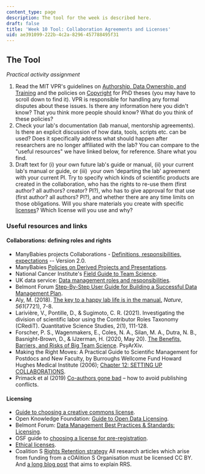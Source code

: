 ```yaml
---
content_type: page
description: The tool for the week is described here.
draft: false
title: 'Week 10 Tool: Collaboration Agreements and Licenses'
uid: ae391099-222b-4c2a-8296-457788495f31
---
```

## The Tool

*Practical activity assignment*

1. Read the MIT VPR's guidelines on [Authorship, Data Ownership, and Training](https://research.mit.edu/integrity-and-compliance/research-misconduct/best-practices-preventing-research-misconduct) and the policies on [Copyright](https://libraries.mit.edu/distinctive-collections/thesis-specs/#copyright) for PhD theses (you may have to scroll down to find it). VPR is responsible for handling any formal disputes about these issues. Is there any information here you didn't know? That you think more people should know? What do you think of these policies?
2. Check your lab's documentation (lab manual, mentorship agreements). Is there an explicit discussion of how data, tools, scripts etc. can be used? Does it specifically address what should happen after researchers are no longer affiliated with the lab? You can compare to the "useful resources" we have linked below, for reference. Share what you find. 
3. Draft text for (i) your own future lab's guide or manual, (ii) your current lab's manual or guide, or (iii)  your own 'departing the lab' agreement with your current PI. Try to specify which kinds of scientific products are created in the collaboration, who has the rights to re-use them (first author? all authors? creator? PI?), who has to give approval for that use (first author? all authors? PI?), and whether there are any time limits on those obligations. Will you share materials you create with specific [licenses](https://creativecommons.org/about/cclicenses/)? Which license will you use and why?

### Useful resources and links

#### Collaborations: defining roles and rights

- ManyBabies projects Collaborations - [Definitions, responsibilities, expectations](https://canvas.mit.edu/courses/16735/files/2628372?wrap=1) -- Version 2.0.
- ManyBabies [Policies on Derived Projects and Presentations](https://manybabies.github.io/derived_presentations/).
- National Cancer Institute's [Field Guide to Team Science](https://www.cancer.gov/about-nci/organization/crs/research-initiatives/team-science-field-guide/collaboration-team-science-guide.pdf).
- UK data service: [Data management roles and responsibilities](https://ukdataservice.ac.uk/learning-hub/research-data-management/plan-to-share/roles-and-responsibilities/). 
- Belmont Forum [Step-By-Step User Guide for Building a Successful Data Management Plan](https://bfe-inf.github.io/toolkit/ddomp.html).
- Aly, M. (2018). [The key to a happy lab life is in the manual.](https://www.nature.com/articles/d41586-018-06167-w) *Nature*, *561*(7721), 7-8.
- Larivière, V., Pontille, D., & Sugimoto, C. R. (2021). Investigating the division of scientific labor using the Contributor Roles Taxonomy (CRediT). Quantitative Science Studies, 2(1), 111-128.
- Forscher, P. S., Wagenmakers, E., Coles, N. A., Silan, M. A., Dutra, N. B., Basnight-Brown, D., & IJzerman, H. (2020, May 20). [The Benefits, Barriers, and Risks of Big Team Science](https://psyarxiv.com/2mdxh). PsyArXiv.
- Making the Right Moves: A Practical Guide to Scientifıc Management for Postdocs and New Faculty, by Burroughs Wellcome Fund Howard Hughes Medical Institute (2006); [Chapter 12: SETTING UP COLLABORATIONS](https://www.hhmi.org/sites/default/files/Educational%20Materials/Lab%20Management/Making%20the%20Right%20Moves/moves2_ch12.pdf).
- Primack et al (2019) [Co-authors gone bad](https://www.elsevier.com/connect/co-authors-gone-bad-how-to-avoid-publishing-conflicts) – how to avoid publishing conflicts.

#### Licensing

- [Guide to choosing a creative commons license](https://creativecommons.org/choose/%20).
- Open Knowledge Foundation: [Guide to Open Data Licensing](https://opendefinition.org/guide/data/).
- Belmont Forum: [Data Management Best Practices & Standards: Licensing](https://bfe-inf.github.io/toolkit/bp&s-licensing.html).
- OSF guide to [choosing a license for pre-registration](https://help.osf.io/hc/en-us/articles/360019739014-Licensing).
- [Ethical licenses](https://ethicalsource.dev/licenses/).
- Coalition S [Rights Retention strategy](https://www.coalition-s.org/rights-retention-strategy/) All research articles which arise from funding from a cOAlition S Organisation must be licensed CC BY. And [a long blog post](https://scholarlykitchen.sspnet.org/2021/02/17/rights-retention-strategy/) that aims to explain RRS.